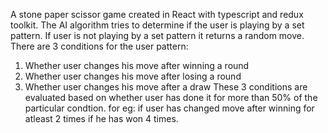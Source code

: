A stone paper scissor game created in React with typescript and redux toolkit. The AI algorithm tries to determine if the user is playing by a set pattern. If user is not playing by a set pattern it returns a random move.
There are 3 conditions for the user pattern:

1. Whether user changes his move after winning a round
2. Whether user changes his move after losing a round
3. Whether user changes his move after a draw
   These 3 conditions are evaluated based on whether user has done it for more than 50% of the particular condtion.
   for eg: if user has changed move after winning for atleast 2 times if he has won 4 times.
